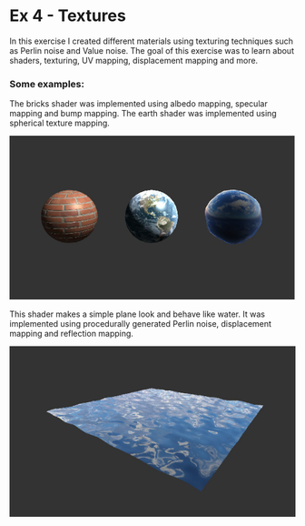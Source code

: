 # Ex 4 - Textures


In this exercise I created different materials using texturing techniques such as Perlin noise and Value noise.
The goal of this exercise was to learn about shaders, texturing, UV mapping, displacement mapping and more.



### Some examples:
The bricks shader was implemented using albedo mapping, specular mapping and bump mapping.
The earth shader was implemented using spherical texture mapping.

![picture](img4A.png)

This shader makes a simple plane look and behave like water. It was implemented using procedurally generated Perlin noise, displacement mapping and reflection mapping.

![picture](img4B.png)
